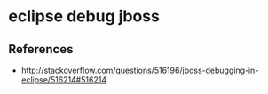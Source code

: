 # eclipse debug jboss

## References
* http://stackoverflow.com/questions/516196/jboss-debugging-in-eclipse/516214#516214
